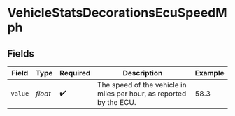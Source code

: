 # VehicleStatsDecorationsEcuSpeedMph


## Fields

| Field                                                               | Type                                                                | Required                                                            | Description                                                         | Example                                                             |
| ------------------------------------------------------------------- | ------------------------------------------------------------------- | ------------------------------------------------------------------- | ------------------------------------------------------------------- | ------------------------------------------------------------------- |
| `value`                                                             | *float*                                                             | :heavy_check_mark:                                                  | The speed of the vehicle in miles per hour, as reported by the ECU. | 58.3                                                                |